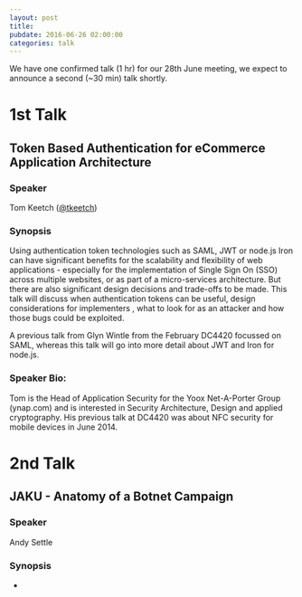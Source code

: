```yaml
---
layout: post
title: 
pubdate: 2016-06-26 02:00:00
categories: talk
---
```


We have one confirmed talk (1 hr) for our 28th June meeting, we expect to announce a second (~30 min) talk shortly.


# 1st Talk

## Token Based Authentication for eCommerce Application Architecture

### Speaker

Tom Keetch ([@tkeetch](https://twitter.com/tkeetch))


### Synopsis

Using authentication token technologies such as SAML, JWT or node.js Iron can have significant benefits for the 
scalability and flexibility of web applications - especially for the implementation of Single Sign On (SSO) 
across multiple websites, or as part of a micro-services architecture. But there are also significant design 
decisions and trade-offs to be made. This talk will discuss when authentication tokens can be useful, design 
considerations for implementers , what to look for as an attacker and how those bugs could be exploited.


A previous talk from Glyn Wintle from the February DC4420 focussed on SAML, whereas this talk will go into more 
detail about JWT and Iron for node.js.

 

### Speaker Bio:

Tom is the Head of Application Security for the Yoox Net-A-Porter Group (ynap.com) and is interested in Security 
Architecture, Design and applied cryptography. His previous talk at DC4420 was about NFC security for mobile 
devices in June 2014.


# 2nd Talk

## JAKU - Anatomy of a Botnet Campaign

### Speaker

Andy Settle

### Synopsis

-


